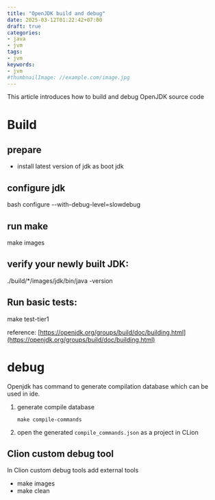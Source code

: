 ```yaml
---
title: "OpenJDK build and debug"
date: 2025-03-12T01:22:42+07:00
draft: true
categories:
- java
- jvm
tags:
- jvm
keywords:
- jvm
#thumbnailImage: //example.com/image.jpg
---
```

This article introduces how to build and debug OpenJDK source code
<!--more-->

# Build

## prepare

* install latest version of jdk as boot jdk

## configure jdk

bash configure --with-debug-level=slowdebug  

## run make

make images

## verify your newly built JDK:
./build/*/images/jdk/bin/java -version

## Run basic tests:
make test-tier1

reference: [https://openjdk.org/groups/build/doc/building.html](https://openjdk.org/groups/build/doc/building.html)


# debug

Openjdk has command to generate compilation database which can be used in ide.

1. generate compile database
    ```
    make compile-commands
    ```
2. open the generated `compile_commands.json` as a project in CLion

## Clion custom debug tool
In Clion custom debug tools add external tools
* make images
* make clean
